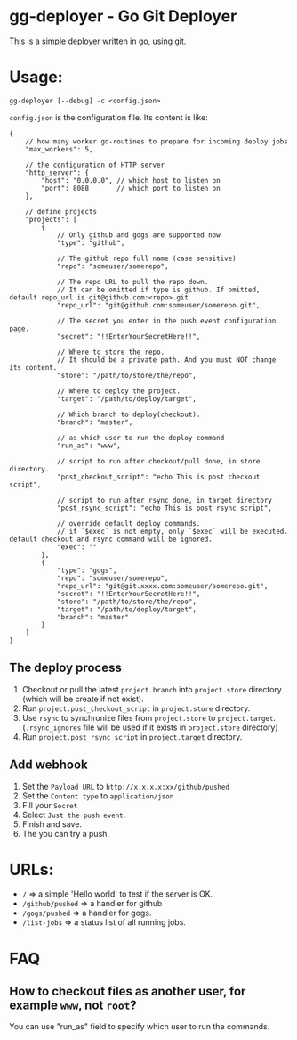 # gg-deployer - Go Git Deployer

This is a simple deployer written in go, using git.

# Usage:

```
gg-deployer [--debug] -c <config.json>
```

`config.json` is the configuration file. Its content is like:

```
{
    // how many worker go-routines to prepare for incoming deploy jobs
    "max_workers": 5, 

    // the configuration of HTTP server
    "http_server": {
        "host": "0.0.0.0", // which host to listen on
        "port": 8088       // which port to listen on
    },

    // define projects
    "projects": [
        {
            // Only github and gogs are supported now
            "type": "github",  

            // The github repo full name (case sensitive)
            "repo": "someuser/somerepo", 

            // The repo URL to pull the repo down.
            // It can be omitted if type is github. If omitted, default repo_url is git@github.com:<repo>.git
            "repo_url": "git@github.com:someuser/somerepo.git", 

            // The secret you enter in the push event configuration page.
            "secret": "!!EnterYourSecretHere!!",

            // Where to store the repo. 
            // It should be a private path. And you must NOT change its content.
            "store": "/path/to/store/the/repo",

            // Where to deploy the project. 
            "target": "/path/to/deploy/target",

            // Which branch to deploy(checkout).
            "branch": "master",

            // as which user to run the deploy command
            "run_as": "www",

            // script to run after checkout/pull done, in store directory.
            "post_checkout_script": "echo This is post checkout script",

            // script to run after rsync done, in target directory
            "post_rsync_script": "echo This is post rsync script",

            // override default deploy commands.
            // if `$exec` is not empty, only `$exec` will be executed. default checkout and rsync command will be ignored.
            "exec": ""
        },
        {
            "type": "gogs",
            "repo": "someuser/somerepo",
            "repo_url": "git@git.xxxx.com:someuser/somerepo.git",
            "secret": "!!EnterYourSecretHere!!",
            "store": "/path/to/store/the/repo",
            "target": "/path/to/deploy/target",
            "branch": "master"
        }
    ]
}
```

The deploy process
------------------------

1. Checkout or pull the latest `project.branch` into `project.store` directory (which will be create if not exist).
2. Run `project.post_checkout_script` in `project.store` directory.
3. Use `rsync` to synchronize files from `project.store` to `project.target`. (`.rsync_ignores` file will be used if it exists in `project.store` directory)
4. Run `project.post_rsync_script` in `project.target` directory.


Add webhook
------------

1. Set the `Payload URL` to `http://x.x.x.x:xx/github/pushed`
2. Set the `Content type` to `application/json`
3. Fill your `Secret`
4. Select `Just the push event`.
5. Finish and save.
6. The you can try a push.

# URLs:

- `/` => a simple 'Hello world' to test if the server is OK.
- `/github/pushed` => a handler for github
- `/gogs/pushed` => a handler for gogs.
- `/list-jobs` => a status list of all running jobs.


# FAQ

How to checkout files as another user, for example `www`, not `root`?
---------------------------------------------------------------------
You can use "run_as" field to specify which user to run the commands.




